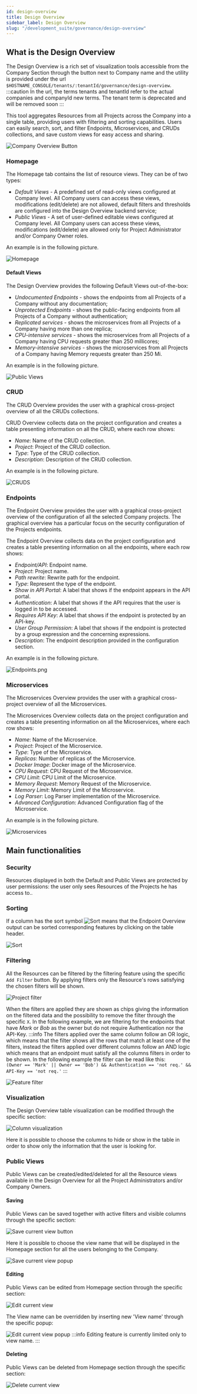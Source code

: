 ```yaml
---
id: design-overview
title: Design Overview
sidebar_label: Design Overview
slug: "/development_suite/governance/design-overview"
---
```

## What is the Design Overview

The Design Overview is a rich set of visualization tools accessible from the Company Section through the button next to Company name and the utility is provided under the url `$HOSTNAME_CONSOLE/tenants/:tenantId/governance/design-overview`.  
:::caution
In the url, the terms tenants and tenantId refer to the actual companies and companyId new terms. The tenant term is deprecated and will be removed soon
:::

This tool aggregates Resources from all Projects across the Company into a single table, providing users with filtering and sorting capabilities. Users can easily search, sort, and filter Endpoints, Microservices, and CRUDs collections, and save custom views for easy access and sharing.

![Company Overview Button](img/go-to-company-overview.png)
### Homepage

The Homepage tab contains the list of resource views. They can be of two types:
* *Default Views* - A predefined set of read-only views configured at Company level. All Company users can access these views, modifications (edit/delete) are not allowed, default filters and thresholds are configured into the Design Overview backend service;
* *Public Views* - A set of user-defined editable views configured at Company level. All Company users can access these views, modifications (edit/delete) are allowed only for Project Administrator and/or Company Owner roles.

An example is in the following picture.

![Homepage](img/homepage.png)

#### Default Views
The Design Overview provides the following Default Views out-of-the-box:
* *Undocumented Endpoints* - shows the endpoints from all Projects of a Company without any documentation; 
* *Unprotected Endpoints* - shows the public-facing endpoints from all Projects of a Company without authentication;
* *Replicated services* - shows the microservices from all Projects of a Company having more than one replica;
* *CPU-intensive services* - shows the microservices from all Projects of a Company having CPU requests greater than 250 millicores;
* *Memory-intensive services* - shows the microservices from all Projects of a Company having Memory requests greater than 250 Mi.

An example is in the following picture.

![Public Views](img/public-views.png)

### CRUD

The CRUD Overview provides the user with a graphical cross-project overview of all the CRUDs collections.

CRUD Overview collects data on the project configuration and creates a table presenting information on all the CRUD, where each row shows:
* *Name*: Name of the CRUD collection.
* *Project*: Project of the CRUD collection.
* *Type*: Type of the CRUD collection.
* *Description*: Description of the CRUD collection.

An example is in the following picture.

![CRUDS](img/all-crud.png)

### Endpoints

The Endpoint Overview provides the user with a graphical cross-project overview of the configuration of all the selected Company projects. The graphical overview has a particular focus on the security configuration of the Projects endpoints.  

The Endpoint Overview collects data on the project configuration and creates a table presenting information on all the endpoints, where each row shows:
* *Endpoint/API*: Endpoint name.
* *Project*: Project name.
* *Path rewrite*: Rewrite path for the endpoint.
* *Type*: Represent the type of the endpoint.
* *Show in API Portal*: A label that shows if the endpoint appears in the API portal.
* *Authentication*: A label that shows if the API requires that the user is logged in to be accessed.
* *Requires API Key*: A label that shows if the endpoint is protected by an API-key.
* *User Group Permission*: A label that shows if the endpoint is protected by a group expression and the concerning expressions.
* *Description*: The endpoint description provided in the configuration section.  

An example is in the following picture.

![Endpoints.png](img/endpoints.png)

### Microservices

The Microservices Overview provides the user with a graphical cross-project overview of all the Microservices.

The Microservices Overview collects data on the project configuration and creates a table presenting information on all the Microservices, where each row shows:
* *Name*: Name of the Microservice.
* *Project*: Project of the Microservice.
* *Type*: Type of the Microservice.
* *Replicas*: Number of replicas of the Microservice.
* *Docker Image*: Docker image of the Microservice.
* *CPU Request*: CPU Request of the Microservice.
* *CPU Limit*: CPU Limit of the Microservice.
* *Memory Request*: Memory Request of the Microservice.
* *Memory Limit*: Memory Limit of the Microservice.
* *Log Parser*: Log Parser implementation of the Microservice.
* *Advanced Configuration*: Advanced Configuration flag of the Microservice.

An example is in the following picture.

![Microservices](img/microservices.png)

## Main functionalities

### Security

Resources displayed in both the Default and Public Views are protected by user permissions: the user only sees Resources of the Projects he has access to..

### Sorting

If a column has the sort symbol ![Sort](img/sort-symbol.png) means that the Endpoint Overview output can be sorted corresponding features by clicking on the table header.

![Sort](img/sort.png)

### Filtering

All the Resources can be filtered by the filtering feature using the specific `Add Filter` button. By applying filters only the Resource's rows satisfying the chosen filters will be shown.

![Project filter](img/filter-popup.png)  

When the filters are applied they are shown as chips giving the information on the filtered data and the possibility to remove the filter through the specific `X`. In the following example, we are filtering for the endpoints that have *Mark* or *Bob* as the owner but do not require Authentication nor the API-Key. 
:::info
The filters applied over the same column follow an OR logic, which means that the filter shows all the rows that match at least one of the filters, instead the filters applied over different columns follow an AND logic which means that an endpoint must satisfy all the columns filters in order to be shown. In the following example the filter can be read like this:   
`(Owner == 'Mark' || Owner == 'Bob') && Authentication == 'not req.' && API-Key == 'not req.'`
:::

![Feature filter](img/filter-chips.png)  

### Visualization

The Design Overview table visualization can be modified through the specific section:

![Column visualization](img/column-visualization.png)  

Here it is possible to choose the columns to hide or show in the table in order to show only the information that the user is looking for.   

### Public Views

Public Views can be created/edited/deleted for all the Resource views available in the Design Overview for all the Project Administrators and/or Company Owners.

#### Saving

Public Views can be saved together with active filters and visible columns through the specific section:

![Save current view button](img/save-current-view-button.png)

Here it is possible to choose the view name that will be displayed in the Homepage section for all the users belonging to the Company.

![Save current view popup](img/save-current-view-popup.png)

#### Editing

Public Views can be edited from Homepage section through the specific section:

![Edit current view](img/edit-view.png)

The View name can be overridden by inserting new 'View name' through the specific popup:

![Edit current view popup](img/edit-view-popup.png)
:::info
Editing feature is currently limited only to view name.
:::

#### Deleting

Public Views can be deleted from Homepage section through the specific section:

![Delete current view](img/delete-view.png)

